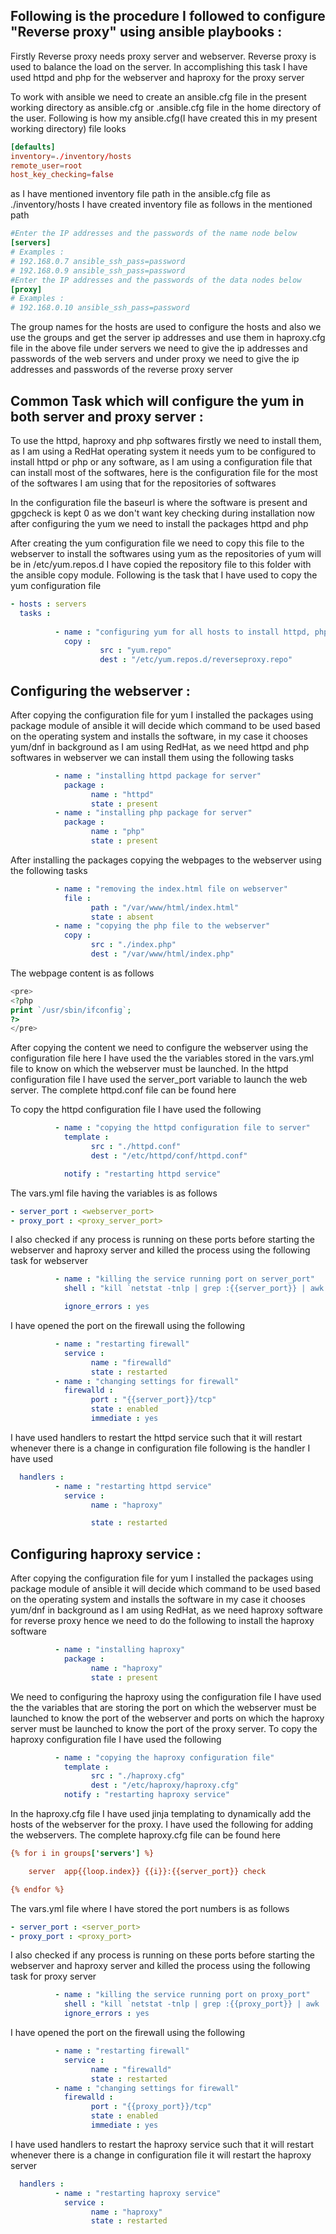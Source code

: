 ## Following is the procedure I followed to configure "Reverse proxy" using ansible playbooks :
Firstly Reverse proxy needs proxy server and webserver. Reverse proxy is used to balance the load on the server. In accomplishing this task I have used httpd and php for the webserver and haproxy for the proxy server

To work with ansible we need to create an ansible.cfg file in the present working directory as ansible.cfg or .ansible.cfg file in the home directory of the user. Following is how my ansible.cfg(I have created this in my present working directory) file looks
```conf
[defaults]
inventory=./inventory/hosts
remote_user=root
host_key_checking=false
```
as I have mentioned inventory file path in the ansible.cfg file as ./inventory/hosts I have created inventory file as follows in the mentioned path
```conf
#Enter the IP addresses and the passwords of the name node below
[servers]
# Examples : 
# 192.168.0.7 ansible_ssh_pass=password
# 192.168.0.9 ansible_ssh_pass=password
#Enter the IP addresses and the passwords of the data nodes below
[proxy]
# Examples : 
# 192.168.0.10 ansible_ssh_pass=password
```
The group names for the hosts are used to configure the hosts and also we use the groups and get the server ip addresses and use them in haproxy.cfg file in the above file under servers we need to give the ip addresses and passwords of the web servers and under proxy we need to give the ip addresses and passwords of the reverse proxy server

## Common Task which will configure the yum in both server and proxy server :
To use the httpd, haproxy and php softwares firstly we need to install them, as I am using a RedHat operating system it needs yum to be configured to install httpd or php or any software, as I am using a configuration file that can install most of the softwares, here is the configuration file for the most of the softwares I am using that for the repositories of softwares

In the configuration file the baseurl is where the software is present and gpgcheck is kept 0 as we don't want key checking during installation now after configuring the yum we need to install the packages httpd and php

After creating the yum configuration file we need to copy this file to the webserver to install the softwares using yum as the repositories of yum will be in /etc/yum.repos.d I have copied the repository file to this folder with the ansible copy module. Following is the task that I have used to copy the yum configuration file
```yaml
- hosts : servers
  tasks :
          
          - name : "configuring yum for all hosts to install httpd, php and  haproxy"
            copy :
                    src : "yum.repo"
                    dest : "/etc/yum.repos.d/reverseproxy.repo"
```
## Configuring the webserver :
After copying the configuration file for yum I installed the packages using package module of ansible it will decide which command to be used based on the operating system and installs the software, in my case it chooses yum/dnf in background as I am using RedHat, as we need httpd and php softwares in webserver we can install them using the following tasks
```yaml
          - name : "installing httpd package for server"
            package :
                  name : "httpd"
                  state : present
          - name : "installing php package for server"
            package :
                  name : "php"
                  state : present      
```
After installing the packages copying the webpages to the webserver using the following tasks
```yaml
          - name : "removing the index.html file on webserver"
            file :
                  path : "/var/www/html/index.html"
                  state : absent
          - name : "copying the php file to the webserver"
            copy :
                  src : "./index.php"
                  dest : "/var/www/html/index.php"
```
The webpage content is as follows
```php
<pre>
<?php
print `/usr/sbin/ifconfig`;
?>
</pre>
```

After copying the content we need to configure the webserver using the configuration file here I have used the the variables stored in the vars.yml file to know on which the webserver must be launched. In the httpd configuration file I have used the server_port variable to launch the web server. The complete httpd.conf file can be found here

To copy the httpd configuration file I have used the following
```yaml
          - name : "copying the httpd configuration file to server"
            template :
                  src : "./httpd.conf"
                  dest : "/etc/httpd/conf/httpd.conf"

            notify : "restarting httpd service"
```
The vars.yml file having the variables is as follows
```yaml
- server_port : <webserver_port>
- proxy_port : <proxy_server_port>
```
I also checked if any process is running on these ports before starting the webserver and haproxy server and killed the process using the following task for webserver
```yaml
          - name : "killing the service running port on server_port"
            shell : "kill `netstat -tnlp | grep :{{server_port}} | awk '{print $7}' | awk -F/ '{print $1}'`"

            ignore_errors : yes
```
I have opened the port on the firewall using the following
```yaml
          - name : "restarting firewall"
            service :
                  name : "firewalld"
                  state : restarted
          - name : "changing settings for firewall"
            firewalld :
                  port : "{{server_port}}/tcp"
                  state : enabled
                  immediate : yes
```
I have used handlers to restart the httpd service such that it will restart whenever there is a change in configuration file following is the handler I have used
```yaml
  handlers :
          - name : "restarting httpd service"
            service :
                  name : "haproxy"

                  state : restarted
```
## Configuring haproxy service :
After copying the configuration file for yum I installed the packages using package module of ansible it will decide which command to be used based on the operating system and installs the software in my case it chooses yum/dnf in background as I am using RedHat, as we need haproxy software for reverse proxy hence we need to do the following to install the haproxy software
```yaml
          - name : "installing haproxy"
            package :
                  name : "haproxy"
                  state : present    
```
We need to configuring the haproxy using the configuration file I have used the the variables that are storing the port on which the webserver must be launched to know the port of the webserver and ports on which the haproxy server must be launched to know the port of the proxy server. To copy the haproxy configuration file I have used the following
```yaml
          - name : "copying the haproxy configuration file"
            template :
                  src : "./haproxy.cfg"
                  dest : "/etc/haproxy/haproxy.cfg"
            notify : "restarting haproxy service"
```
In the haproxy.cfg file I have used jinja templating to dynamically add the hosts of the webserver for the proxy. I have used the following for adding the webservers. The complete haproxy.cfg file can be found here
```cfg
{% for i in groups['servers'] %}

    server  app{{loop.index}} {{i}}:{{server_port}} check

{% endfor %}
```
The vars.yml file where I have stored the port numbers is as follows
```yaml
- server_port : <server_port>
- proxy_port : <proxy_port>
```

I also checked if any process is running on these ports before starting the webserver and haproxy server and killed the process using the following task for proxy server
```yaml
          - name : "killing the service running port on proxy_port"
            shell : "kill `netstat -tnlp | grep :{{proxy_port}} | awk '{print $7}' | awk -F/ '{print $1}'`"
            ignore_errors : yes
```
I have opened the port on the firewall using the following
```yaml
          - name : "restarting firewall"
            service :
                  name : "firewalld"
                  state : restarted
          - name : "changing settings for firewall"
            firewalld :
                  port : "{{proxy_port}}/tcp"
                  state : enabled
                  immediate : yes
```
I have used handlers to restart the haproxy service such that it will restart whenever there is a change in configuration file it will restart the haproxy server
```yaml
  handlers :
          - name : "restarting haproxy service"
            service :
                  name : "haproxy"
                  state : restarted
```
